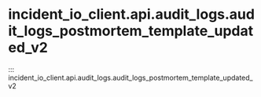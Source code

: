 # incident_io_client.api.audit_logs.audit_logs_postmortem_template_updated_v2

::: incident_io_client.api.audit_logs.audit_logs_postmortem_template_updated_v2